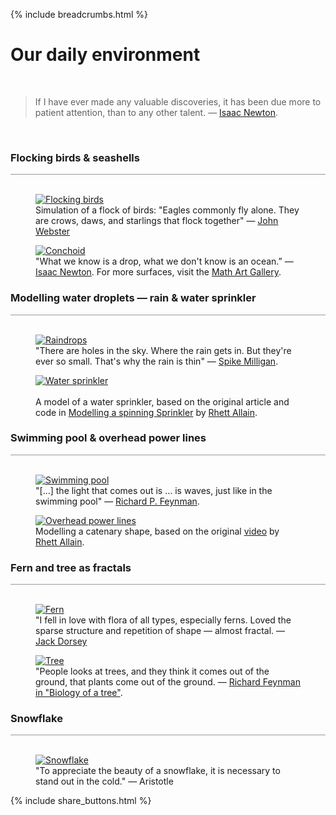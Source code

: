 {% include breadcrumbs.html %}

<a name="nature"></a>
# Our daily environment
<div class="header_line"><br/></div>

<blockquote>
If I have ever made any valuable discoveries, it has been due more to patient attention, than to any other talent.
&mdash; <a href="https://en.wikipedia.org/wiki/Isaac_Newton">Isaac Newton</a>.
</blockquote><br/>

### Flocking birds &amp; seashells
<div style="border-top: 1px solid #999999"><br/></div>

<div class="double_image">
<figure class="left_image">
  <a href="flocking_birds.html">
    <img alt="Flocking birds" src="./images/flocking_birds.png" title="Click to animate"/>
  </a>
  <figcaption>Simulation of a flock of birds: "Eagles commonly fly alone. They are crows, daws, 
  and starlings that flock together" &mdash; 
  <a href="https://en.wikipedia.org/wiki/John_Webster">John Webster</a></figcaption>
</figure>
<figure class="right_image">
  <a href="../mathematics/gallery/index.html">
    <img alt="Conchoid" src="../mathematics/gallery/images/conchoid.png" title="Click to animate"/>
  </a>
  <figcaption>"What we know is a drop, what we don't know is an ocean.”
  &mdash; <a href="https://en.wikipedia.org/wiki/Isaac_Newton">Isaac Newton</a>.
  For more surfaces, visit the <a href="../mathematics/gallery/index.html">Math Art Gallery</a>.</figcaption>
</figure>
</div>
<p style="clear: both;"></p>

### Modelling water droplets &mdash; rain &amp; water sprinkler
<div style="border-top: 1px solid #999999"><br/></div>

<div class="double_image">
<figure class="left_image">
  <a href="raindrops.html">
    <img alt="Raindrops" src="images/raindrops.png" title="Click to animate"/>
  </a>
  <figcaption>"There are holes in the sky. Where the rain gets in. But they're ever so small. 
  That's why the rain is thin" &mdash; 
  <a href="https://en.wikipedia.org/wiki/Spike_Milligan">Spike Milligan</a>.
  </figcaption>
</figure>
<figure class="left_image">
  <a href="water_sprinkler.html">
    <img alt="Water sprinkler" src="images/water_sprinkler.png" title="Click to animate"/>
  </a>
  <figcaption><br />A model of a water sprinkler, based on the original article and code in 
  <a href="https://rhettallain.com/2019/11/12/modeling-a-spinning-sprinkler/Simulation">
  Modelling a spinning Sprinkler</a> by <a href="https://rhettallain.com/">Rhett Allain</a>.</figcaption>
</figure>
</div>
<p style="clear: both;"></p>

### Swimming pool &amp; overhead power lines

<div style="border-top: 1px solid #999999"><br/></div>

<div class="double_image">
<figure class="left_image">
  <a href="pool.html">
    <img alt="Swimming pool" src="images/pool.png" title="Click to animate"/>
  </a>
  <figcaption>"[...] the light that comes out is … is waves, just like in the swimming pool" &mdash; 
  <a href="https://www.youtube.com/watch?v=1qQQXTMih1A">Richard P. Feynman</a>.
  </figcaption>
</figure>
<figure class="right_image">
  <a href="catenary.html">
    <img alt="Overhead power lines" src="images/catenary.png" title="Click to animate"/>
  </a>
  <figcaption>Modelling a catenary shape, based on the original 
  <a href="https://www.youtube.com/watch?v=BdskNTgzpAo">video</a> by 
  <a href="https://rhettallain.com/">Rhett Allain</a>.</figcaption>
</figure>
</div>
<p style="clear: both;"></p>

### Fern and tree as fractals

<div style="border-top: 1px solid #999999"><br/></div>

<div class="double_image">
<figure class="left_image">
  <a href="fern.html">
    <img alt="Fern" src="images/fern.png" title="Click to animate"/>
  </a>
  <figcaption>"I fell in love with flora of all types, especially ferns. 
  Loved the sparse structure and repetition of shape &mdash; almost fractal. &mdash;
  <a href="https://en.wikipedia.org/wiki/Jack_Dorsey">Jack Dorsey</a>  
  </figcaption>
</figure>
<figure class="right_image">
  <a href="tree.html">
    <img alt="Tree" src="images/tree.png" title="Click to animate"/>
  </a>
  <figcaption>"People looks at trees, and they think it comes out of the ground, that
  plants come out of the ground. &mdash;
  <a href="https://www.youtube.com/watch?v=ifk6iuLQk28">Richard Feynman in "Biology of a tree"</a>.
  </figcaption>
</figure>
</div>
<p style="clear: both;"></p>

### Snowflake

<div style="border-top: 1px solid #999999"><br/></div>

<div class="double_image">
<figure class="left_image">
  <a href="snowflake.html">
    <img alt="Snowflake" src="images/snowflake.png" title="Click to animate"/>
  </a>
  <figcaption>"To appreciate the beauty of a snowflake, it is necessary to stand out in the cold." &mdash;
  Aristotle  
  </figcaption>
</figure>
<figure class="right_image">
  <!-- SPACE RESERVER FOR FUTURE APPLICATION
    -->
</figure>
</div>
<p style="clear: both;"></p>

{% include share_buttons.html %}
